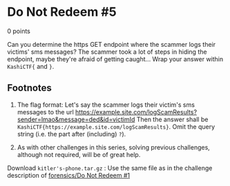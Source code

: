 # Do Not Redeem #5
0 points

Can you determine the https GET endpoint where the scammer logs their victims' sms messages? The scammer took a lot of steps in hiding the endpoint, maybe they're afraid of getting caught... Wrap your answer within `KashiCTF{` and `}`.

## Footnotes

1. The flag format:
  Let's say the scammer logs their victim's sms messages to the url https://example.site.com/logScamResults?sender=lmao&message=ded&id=victimId
  Then the answer shall be `KashiCTF{https://example.site.com/logScamResults}`. Omit the query string (i.e. the part after (including) `?`).

2. As with other challenges in this series, solving previous challenges, although not required, will be of great help.


Download `kitler's-phone.tar.gz` : Use the same file as in the challenge description of [forensics/Do Not Redeem #1](https://kashictf.iitbhucybersec.in/challenges#Do%20Not%20Redeem%20#1-28)
